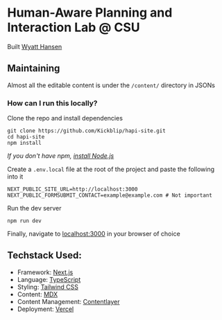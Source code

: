 # Human-Aware Planning and Interaction Lab @ CSU
Built [Wyatt Hansen](https://github.com/Kickblip)

## Maintaining
Almost all the editable content is under the `/content/` directory in JSONs

### How can I run this locally?

Clone the repo and install dependencies
```
git clone https://github.com/Kickblip/hapi-site.git
cd hapi-site
npm install
```
_If you don't have npm, [install Node.js](https://nodejs.org/en)_

Create a `.env.local` file at the root of the project and paste the following into it
```
NEXT_PUBLIC_SITE_URL=http://localhost:3000
NEXT_PUBLIC_FORMSUBMIT_CONTACT=example@example.com # Not important
```

Run the dev server
```
npm run dev
```

Finally, navigate to [localhost:3000](http://localhost:3000/) in your browser of choice

## Techstack Used:

-   Framework: [Next.js](https://nextjs.org/)
-   Language: [TypeScript](https://www.typescriptlang.org/)
-   Styling: [Tailwind CSS](https://tailwindcss.com/)
-   Content: [MDX](https://mdxjs.com/)
-   Content Management: [Contentlayer](https://www.contentlayer.dev/)
-   Deployment: [Vercel](https://vercel.com/)
